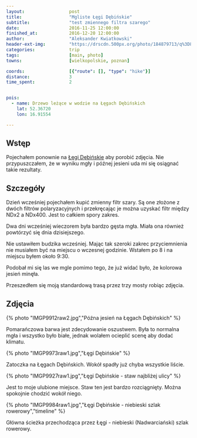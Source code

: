 ```yaml
---
layout:                 post
title:                  "Mgliste Łęgi Dębińskie"
subtitle:               "test zmiennego filtra szarego"
date:                   2016-11-25 12:00:00
finished_at:            2016-12-20 12:00:00
author:                 "Aleksander Kwiatkowski"
header-ext-img:         "https://drscdn.500px.org/photo/184879713/q%3D80_m%3D2000/bb166ac6db3d49f999d290a66af9fc8f"
categories:             trip
tags:                   [main, photo]
towns:                  [wielkopolskie, poznan]

coords:                 [{"route": [], "type": "hike"}]
distance:               3
time_spent:             2


pois:
  - name: Drzewo leżące w wodzie na Łęgach Dębińskich
    lat: 52.36720
    lon: 16.91554

---
```


[wiki-legi-debinskie]: https://pl.wikipedia.org/wiki/Park_Jana_Paw%C5%82a_II_w_Poznaniu


Wstęp
-----

Pojechałem ponownie na [Łęgi Dębińskie][wiki-legi-debinskie] aby porobić
zdjęcia. Nie przypuszczałem, że w wyniku mgły i późnej jesieni uda mi się
osiągnać takie rezultaty.

Szczegóły
---------

Dzień wcześniej pojechałem kupić zmienny filtr szary. Są one złożone z dwóch filtrów
polaryzacyjnych i przekręcając je można uzyskać filtr między NDx2 a NDx400.
Jest to całkiem spory zakres.

Dwa dni wcześniej wieczorem była bardzo gęsta mgła. Miała ona również powtórzyć
się dnia dzisiejszego.

Nie ustawiłem budzika wcześniej. Mając tak szeroki zakrec przyciemnienia nie
musiałem być na miejscu o wczesnej godzinie. Wstałem po 8 i na miejscu
byłem około 9:30.

Podobał mi się las we mgle pomimo tego, że już widać było, że
kolorowa jesień minęła.

Przeszedłem się moją standardową trasą przez trzy mosty robiąc zdjęcia.

Zdjęcia
-------

{% photo "IMGP9912raw2.jpg","Późna jesień na Łęgach Dębińskich" %}

Pomarańczowa barwa jest zdecydowanie oszustwem. Była to normalna mgła i
wszystko było białe, jednak wolałem ocieplić scenę aby dodać klimatu.

{% photo "IMGP9973raw1.jpg","Łęgi Dębińskie" %}

Zatoczka na Łęgach Dębińskich. Wokół spadły już chyba wszystkie liście.

{% photo "IMGP9927raw1.jpg","Łęgi Dębińskie - staw najbliżej ulicy" %}

Jest to moje ulubione miejsce. Staw ten jest bardzo rozciągnięty. Można spokojnie chodzić
wokół niego.

{% photo "IMGP9984raw1.jpg","Łęgi Dębińskie - niebieski szlak rowerowy","timeline" %}

Główna ścieżka przechodząca przez Łęgi - niebieski (Nadwarciański) szlak rowerowy.
